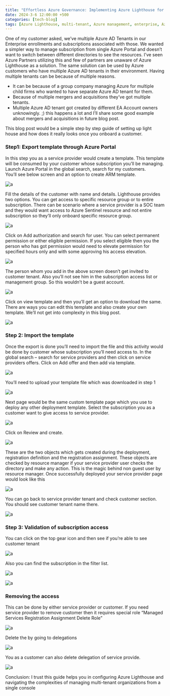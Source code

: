 ```yaml
---
title: "Effortless Azure Governance: Implementing Azure Lighthouse for Simplified Multi-Tenant Administration"
date: 2024-3-6 12:00:00 +500
categories: [tech-blog]
tags: [Azure Lighthouse, multi-tenant, Azure management, enterprise, Azure AD tenants, subscription management, Azure Portal, resource groups, ARM templates, service provider, customer, deployment, governance, collaboration, efficiency, seamless management, operations, administration, unified management, Azure governance, Azure operations, Azure administration, multi-tenant environments]
---
```


One of my customer asked, we’ve multiple Azure AD Tenants in our Enterprise enrollments and subscriptions associated with those. We wanted a simpler way to manage subscription from single Azure Portal and doesn’t want to switch between different directories to see the resources.
I’ve seen Azure Partners utilizing this and few of partners are unaware of Azure Lighthouse as a solution. The same solution can be used by Azure customers who have multiple Azure AD tenants in their environment. Having multiple tenants can be because of multiple reasons. 

* It can be because of a group company managing Azure for multiple child firms who wanted to have separate Azure AD tenant for them.
* Because of multiple mergers and acquisitions they’ve got multiple tenants.
* Multiple Azure AD tenant got created by different EA Account owners unknowingly. ;) this happens a lot and I’ll share some good example about mergers and acquisitions in future blog post.

This blog post would be a simple step by step guide of setting up light house and how does it really looks once you onboard a customer.
### Step1: Export template through Azure Portal

In this step you as a service provider would create a template. This template will be consumed by your customer whose subscription you’ll be managing.\
Launch Azure Portal in the global search, search for my customers.\
You’ll see below screen and an option to create ARM template.

![a](/assets/06032024/picture1.jpg)

Fill the details of the customer with name and details. Lighthouse provides two options. You can get access to specific resource group or to entire subscription. There can be scenario where a service provider is a SOC team and they would want access to Azure Sentinel resource and not entire subscription so they’ll only onboard specific resource group. 

![a](/assets/06032024/picture2.jpg)

Click on Add authorization and search for user.
You can select permanent permission or either eligible permission. If you select eligible then you the person who has got permission would need to elevate permission for specified hours only and with some approving his access elevation.

![a](/assets/06032024/picture3.jpg)

The person whom you add in the above screen doesn’t get invited to customer tenant. Also you’ll not see him in the subscription access list or management group. So this wouldn’t be a guest account.

![a](/assets/06032024/picture4.jpg)

Click on view template and then you’ll get an option to download the same. There are ways you can edit this template and also create your own template. We’ll not get into complexity in this blog post. 

![a](/assets/06032024/picture5.jpg)

### Step 2: Import the template

Once the export is done you’ll need to import the file and this activity would be done by customer whose subscription you’ll need access to.
In the global search – search for service providers and then click on service providers offers.
Click on Add offer and then add via template. 

![a](/assets/06032024/picture6.jpg)

You’ll need to upload your template file which was downloaded in step 1

![a](/assets/06032024/picture7.jpg)

Next page would be the same custom template page which you use to deploy any other deployment template. Select the subscription you as a customer want to give access to service provider.

![a](/assets/06032024/picture8.jpg)

Click on Review and create.

![a](/assets/06032024/picture9.jpg)

These are the two objects which gets created during the deployment, registration definition and the registration assignment. These objects are checked by resource manager if your service provider user checks the directory and make any action. This is the magic behind non guest user by resource manager.
Once successfully deployed your service provider page would look like this

![a](/assets/06032024/picture10.jpg)

You can go back to service provider tenant and check customer section. You should see customer tenant name there.

![a](/assets/06032024/picture11.jpg)

### Step 3: Validation of subscription access
You can click on the top gear icon and then see if you’re able to see customer tenant

![a](/assets/06032024/picture12.jpg)

Also you can find the subscription in the filter list.

![a](/assets/06032024/picture13.jpg)

![a](/assets/06032024/picture14.jpg)

### Removing the access
This can be done by either service provider or customer.
If you need service provider to remove customer then it requires special role “Managed Services Registration Assignment Delete Role”

![a](/assets/06032024/picture15.jpg)

Delete the by going to delegations

![a](/assets/06032024/picture16.jpg)

You as a customer can also delete delegation of service provide.

![a](/assets/06032024/picture17.jpg)

Conclusion: I trust this guide helps you in configuring Azure Lighthouse and navigating the complexities of managing multi-tenant organizations from a single console